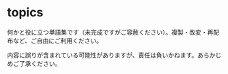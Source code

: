 # topics

何かと役に立つ単語集です（未完成ですがご容赦ください）。複製・改変・再配布など、ご自由にご利用ください。

内容に誤りが含まれている可能性がありますが、責任は負いかねます。あらかじめご了承ください。

